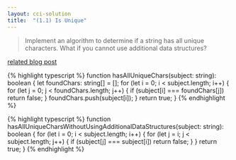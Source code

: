 ```yaml
---
layout: cci-solution
title:  "(1.1) Is Unique"
---
```

> Implement an algorithm to determine if a string has all unique characters. What if you cannot use additional data structures?

[related blog post](https://donrwalsh.github.io/blog/2023-01-08-first-week)

{% highlight typescript %}
function hasAllUniqueChars(subject: string): boolean {
    let foundChars: string[] = [];
    for (let i = 0; i < subject.length; i++) {
        for (let j = 0; j < foundChars.length; j++) {
            if (subject[i] === foundChars[j]) return false;
        }
        foundChars.push(subject[i]);
    }
    return true;
}
{% endhighlight %}

{% highlight typescript %}
function hasAllUniqueCharsWithoutUsingAdditionalDataStructures(subject: string): boolean {
    for (let i = 0; i < subject.length; i++) {
        for (let j = i; j < subject.length; j++) {
            if (subject[j] === subject[i]) return false;
        }
    }
    return true;
}
{% endhighlight %}